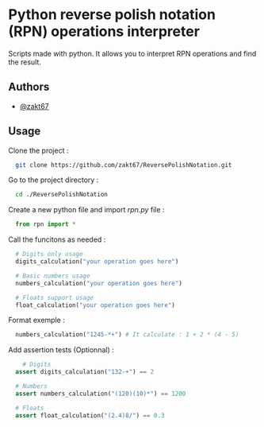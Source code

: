 # Python reverse polish notation (RPN) operations interpreter
Scripts made with python. It allows you to interpret RPN operations and find the result.

## Authors
- [@zakt67](https://github.com/zakt67)

## Usage
Clone the project :
```bash
  git clone https://github.com/zakt67/ReversePolishNotation.git
```

Go to the project directory :
```bash
  cd ./ReversePolishNotation
```

Create a new python file and import *rpn.py* file :
```py
  from rpn import *
```

Call the funcitons as needed :
```python
  # Digits only usage
  digits_calculation("your operation goes here")

  # Basic numbers usage
  numbers_calculation("your operation goes here")

  # Floats support usage
  float_calculation("your operation goes here")
```

Format exemple : 
```py
  numbers_calculation("1245-*+") # It calculate : 1 + 2 * (4 - 5)
```

Add assertion tests (Optionnal) :
```python
    # Digits
  assert digits_calculation("132-+") == 2

  # Numbers
  assert numbers_calculation("(120)(10)*") == 1200

  # Floats
  assert float_calculation("(2.4)8/") == 0.3
```
